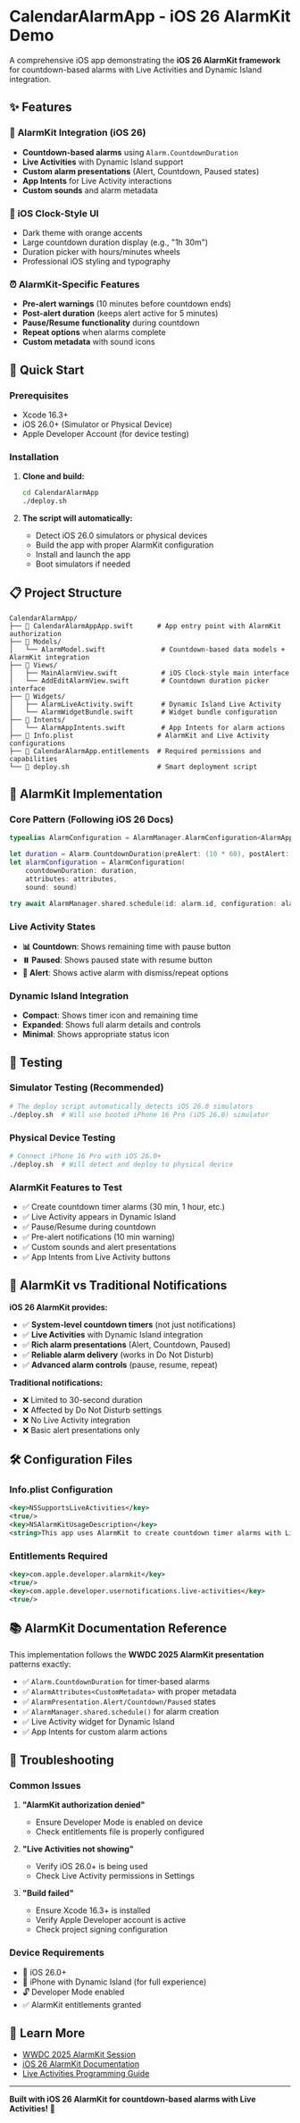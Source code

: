 # CalendarAlarmApp - iOS 26 AlarmKit Demo

A comprehensive iOS app demonstrating the **iOS 26 AlarmKit framework** for countdown-based alarms with Live Activities and Dynamic Island integration.

## ✨ Features

### 🎯 **AlarmKit Integration (iOS 26)**
- **Countdown-based alarms** using `Alarm.CountdownDuration` 
- **Live Activities** with Dynamic Island support
- **Custom alarm presentations** (Alert, Countdown, Paused states)
- **App Intents** for Live Activity interactions
- **Custom sounds** and alarm metadata

### 📱 **iOS Clock-Style UI**
- Dark theme with orange accents
- Large countdown duration display (e.g., "1h 30m")
- Duration picker with hours/minutes wheels
- Professional iOS styling and typography

### ⏰ **AlarmKit-Specific Features**
- **Pre-alert warnings** (10 minutes before countdown ends)
- **Post-alert duration** (keeps alert active for 5 minutes)
- **Pause/Resume functionality** during countdown
- **Repeat options** when alarms complete
- **Custom metadata** with sound icons

## 🚀 Quick Start

### Prerequisites
- Xcode 16.3+ 
- iOS 26.0+ (Simulator or Physical Device)
- Apple Developer Account (for device testing)

### Installation

1. **Clone and build:**
   ```bash
   cd CalendarAlarmApp
   ./deploy.sh
   ```

2. **The script will automatically:**
   - Detect iOS 26.0 simulators or physical devices
   - Build the app with proper AlarmKit configuration
   - Install and launch the app
   - Boot simulators if needed

## 📋 Project Structure

```
CalendarAlarmApp/
├── 📱 CalendarAlarmAppApp.swift      # App entry point with AlarmKit authorization
├── 📁 Models/
│   └── AlarmModel.swift              # Countdown-based data models + AlarmKit integration
├── 📁 Views/
│   ├── MainAlarmView.swift           # iOS Clock-style main interface
│   └── AddEditAlarmView.swift        # Countdown duration picker interface
├── 📁 Widgets/
│   ├── AlarmLiveActivity.swift       # Dynamic Island Live Activity
│   └── AlarmWidgetBundle.swift       # Widget bundle configuration
├── 📁 Intents/
│   └── AlarmAppIntents.swift         # App Intents for alarm actions
├── 📄 Info.plist                     # AlarmKit and Live Activity configurations
├── 📄 CalendarAlarmApp.entitlements  # Required permissions and capabilities
└── 📄 deploy.sh                      # Smart deployment script
```

## 🔧 AlarmKit Implementation

### Core Pattern (Following iOS 26 Docs)
```swift
typealias AlarmConfiguration = AlarmManager.AlarmConfiguration<AlarmAppMetadata>

let duration = Alarm.CountdownDuration(preAlert: (10 * 60), postAlert: (5 * 60))
let alarmConfiguration = AlarmConfiguration(
    countdownDuration: duration,
    attributes: attributes,
    sound: sound)

try await AlarmManager.shared.schedule(id: alarm.id, configuration: alarmConfiguration)
```

### Live Activity States
- **📊 Countdown**: Shows remaining time with pause button
- **⏸️ Paused**: Shows paused state with resume button  
- **🚨 Alert**: Shows active alarm with dismiss/repeat options

### Dynamic Island Integration
- **Compact**: Shows timer icon and remaining time
- **Expanded**: Shows full alarm details and controls
- **Minimal**: Shows appropriate status icon

## 📱 Testing

### Simulator Testing (Recommended)
```bash
# The deploy script automatically detects iOS 26.0 simulators
./deploy.sh  # Will use booted iPhone 16 Pro (iOS 26.0) simulator
```

### Physical Device Testing
```bash
# Connect iPhone 16 Pro with iOS 26.0+
./deploy.sh  # Will detect and deploy to physical device
```

### AlarmKit Features to Test
- ✅ Create countdown timer alarms (30 min, 1 hour, etc.)
- ✅ Live Activity appears in Dynamic Island
- ✅ Pause/Resume during countdown
- ✅ Pre-alert notifications (10 min warning)
- ✅ Custom sounds and alert presentations
- ✅ App Intents from Live Activity buttons

## 🔔 AlarmKit vs Traditional Notifications

**iOS 26 AlarmKit provides:**
- ✅ **System-level countdown timers** (not just notifications)
- ✅ **Live Activities** with Dynamic Island integration
- ✅ **Rich alarm presentations** (Alert, Countdown, Paused)
- ✅ **Reliable alarm delivery** (works in Do Not Disturb)
- ✅ **Advanced alarm controls** (pause, resume, repeat)

**Traditional notifications:**
- ❌ Limited to 30-second duration
- ❌ Affected by Do Not Disturb settings
- ❌ No Live Activity integration
- ❌ Basic alert presentations only

## 🛠️ Configuration Files

### Info.plist Configuration
```xml
<key>NSSupportsLiveActivities</key>
<true/>
<key>NSAlarmKitUsageDescription</key>
<string>This app uses AlarmKit to create countdown timer alarms with Live Activities.</string>
```

### Entitlements Required
```xml
<key>com.apple.developer.alarmkit</key>
<true/>
<key>com.apple.developer.usernotifications.live-activities</key>
<true/>
```

## 📚 AlarmKit Documentation Reference

This implementation follows the **WWDC 2025 AlarmKit presentation** patterns exactly:
- ✅ `Alarm.CountdownDuration` for timer-based alarms
- ✅ `AlarmAttributes<CustomMetadata>` with proper metadata
- ✅ `AlarmPresentation.Alert/Countdown/Paused` states
- ✅ `AlarmManager.shared.schedule()` for alarm creation
- ✅ Live Activity widget for Dynamic Island
- ✅ App Intents for custom alarm actions

## 🐛 Troubleshooting

### Common Issues
1. **"AlarmKit authorization denied"**
   - Ensure Developer Mode is enabled on device
   - Check entitlements file is properly configured

2. **"Live Activities not showing"**
   - Verify iOS 26.0+ is being used
   - Check Live Activity permissions in Settings

3. **"Build failed"**
   - Ensure Xcode 16.3+ is installed
   - Verify Apple Developer account is active
   - Check project signing configuration

### Device Requirements
- 📱 iOS 26.0+
- 🔋 iPhone with Dynamic Island (for full experience)
- 🔓 Developer Mode enabled
- ✅ AlarmKit entitlements granted

## 📖 Learn More

- [WWDC 2025 AlarmKit Session](https://developer.apple.com/videos/play/wwdc2025/230/)
- [iOS 26 AlarmKit Documentation](https://developer.apple.com/documentation/alarmkit)
- [Live Activities Programming Guide](https://developer.apple.com/documentation/activitykit)

---

**Built with iOS 26 AlarmKit for countdown-based alarms with Live Activities! 🚀**